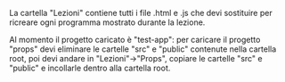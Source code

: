 La cartella "Lezioni" contiene tutti i file .html e .js che devi sostituire per ricreare ogni programma mostrato durante la lezione.

Al momento il progetto caricato è "test-app": per caricare il progetto "props" devi eliminare le cartelle "src" e "public" contenute nella cartella root, poi devi andare in "Lezioni"->"Props", copiare le cartelle "src" e "public" e incollarle dentro alla cartella root.